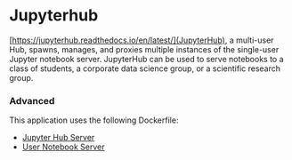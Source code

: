 # Jupyterhub

[https://jupyterhub.readthedocs.io/en/latest/](JupyterHub), a multi-user Hub, spawns, manages, and proxies multiple instances
of the single-user Jupyter notebook server. JupyterHub can be used to serve
notebooks to a class of students, a corporate data science group, or a
scientific research group.


### Advanced
This application uses the following Dockerfile:
  - [Jupyter Hub Server](https://github.com/UNINETT/helm-charts-dockerfiles/tree/f1745b4/jupyterhub/server/Dockerfile)
  - [User Notebook Server](https://github.com/UNINETT/helm-charts-dockerfiles/tree/f1745b4/jupyterhub/singleuser/Dockerfile)
